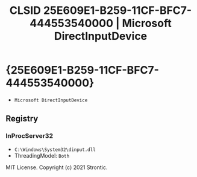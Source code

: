 ﻿---
title: "CLSID 25E609E1-B259-11CF-BFC7-444553540000 | Microsoft DirectInputDevice"
excerpt: What is COM-Object CLSID 25E609E1-B259-11CF-BFC7-444553540000?
---

# {25E609E1-B259-11CF-BFC7-444553540000}

* `Microsoft DirectInputDevice`

## Registry


### InProcServer32

* `C:\Windows\System32\dinput.dll`
* ThreadingModel: `Both`

MIT License. Copyright (c) 2021 Strontic.


